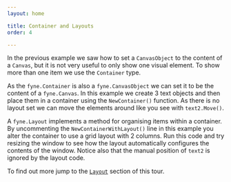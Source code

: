 ```yaml
---
layout: home

title: Container and Layouts
order: 4

---
```


In the previous example we saw how to set a `CanvasObject` to the
content of a `Canvas`, but it is not very useful to only show
one visual element. To show more than one item we use the `Container` type.

As the `fyne.Container` is also a `fyne.CanvasObject` we can set it to be
the content of a `fyne.Canvas`. In this example we create 3 text objects
and then place them in a container using the `NewContainer()` function.
As there is no layout set we can move the elements around like you see
with `text2.Move()`.

A `fyne.Layout` implements a method for organising items within a container.
By uncommenting the `NewContainerWithLayout()` line in this example you
alter the container to use a grid layout with 2 columns. Run this code
and try resizing the window to see how the layout automatically configures
the contents of the window. Notice also that the manual position
of `text2` is ignored by the layout code.

To find out more jump to the [`Layout`](../layout/) section of this tour.